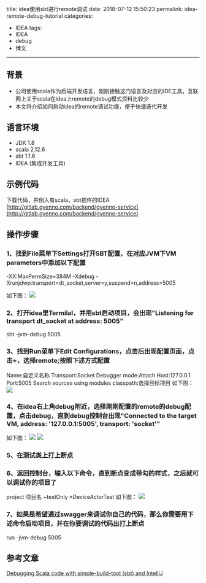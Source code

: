 title: idea使用sbt进行remote调试
date: 2018-07-12 15:50:23
permalink: idea-remote-debug-tutorial
categories: 
- IDEA
tags:
- IDEA
- debug
- 博文
---

## 背景

* 公司使用scala作为后端开发语言，刚刚接触这门语言及对应的IDE工具，互联网上关于scala在idea上remote的debug模式资料比较少
* 本文将介绍如何启动idea的remote调试功能，便于快速迭代开发

## 语言环境
* JDK 1.8
* scala 2.12.6
* sbt 1.1.6
* IDEA (集成开发工具)

## 示例代码
下载代码，并倒入有scala，sbt插件的IDEA
[http://gitlab.gyenno.com/backend/gyenno-service](http://gitlab.gyenno.com/backend/gyenno-service)

<!--more-->

## 操作步骤
### 1、找到File菜单下Settings打开SBT配置，在对应JVM下VM parameters中添加以下配置

-XX:MaxPermSize=384M -Xdebug -Xrunjdwp:transport=dt_socket,server=y,suspend=n,address=5005

如下图：
![](images/idea/i1.png)

### 2、打开idea里Termilal，并用sbt启动项目，会出现"Listening for transport dt_socket at address: 5005"
 sbt -jvm-debug 5005

### 3、找到Run菜单下Edit Configurations，点击后出现配置页面，点击+，选择remote;按照下述方式配置
 Name:自定义名称
 Transport:Socket
 Debugger mode:Attach
 Host:127.0.0.1
 Port:5005
 Search sources using modules classpath:选择目标项目
如下图：
![](images/idea/i2.png)
### 4、在idea右上角debug附近，选择刚刚配置的remote的debug配置，点击debug，直到debug控制台出现"Connected to the target VM, address: '127.0.0.1:5005', transport: 'socket'"
 如下图：
 ![](images/idea/i3.png)
 ![](images/idea/i4.png)
### 5、在测试类上打上断点
### 6、返回控制台，输入以下命令，直到断点变成带勾的样式，之后就可以调试你的项目了
project 项目名
~testOnly *DeviceActorTest
如下图：
 ![](images/idea/i5.png)
### 7、如果是希望通过swagger来调试你自己的代码，那么你需要用下述命令启动项目，并在你要调试的代码出打上断点
run -jvm-debug 5005

## 参考文章
[Debugging Scala code with simple-build-tool (sbt) and IntelliJ](https://stackoverflow.com/questions/4150776/debugging-scala-code-with-simple-build-tool-sbt-and-intellij)